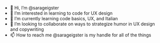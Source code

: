 - 👋 Hi, I’m @sarageigster
- 👀 I’m interested in learning to code for UX design
- 🌱 I’m currently learning code basics, UX, and Italian
- 💞️ I’m looking to collaborate on ways to strategize humor in UX design and copywriting 
- 📫 How to reach me @sarageigster is my handle for all of the things

<!---
sarageigster/sarageigster is a ✨ special ✨ repository because its `README.md` (this file) appears on your GitHub profile.
You can click the Preview link to take a look at your changes.
--->
